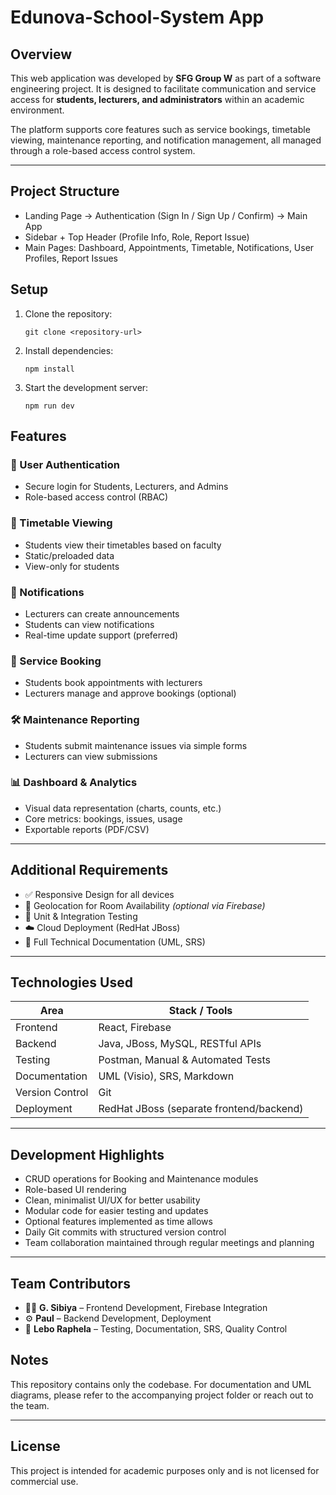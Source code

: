 # Edunova-School-System App

## Overview

This web application was developed by **SFG Group W** as part of a software engineering project. It is designed to facilitate communication and service access for **students, lecturers, and administrators** within an academic environment.

The platform supports core features such as service bookings, timetable viewing, maintenance reporting, and notification management, all managed through a role-based access control system.

---
## Project Structure
- Landing Page → Authentication (Sign In / Sign Up / Confirm) → Main App
- Sidebar + Top Header (Profile Info, Role, Report Issue)
- Main Pages: Dashboard, Appointments, Timetable, Notifications, User Profiles, Report Issues

## Setup
1. Clone the repository:
    ```
    git clone <repository-url>
    ```
2. Install dependencies:
    ```
    npm install
    ```
3. Start the development server:
    ```
    npm run dev
    ```

## Features

### 🔐 User Authentication
- Secure login for Students, Lecturers, and Admins
- Role-based access control (RBAC)

### 📅 Timetable Viewing
- Students view their timetables based on faculty
- Static/preloaded data
- View-only for students

### 📢 Notifications
- Lecturers can create announcements
- Students can view notifications
- Real-time update support (preferred)

### 📓 Service Booking
- Students book appointments with lecturers
- Lecturers manage and approve bookings (optional)

### 🛠️ Maintenance Reporting
- Students submit maintenance issues via simple forms
- Lecturers can view submissions

### 📊 Dashboard & Analytics
- Visual data representation (charts, counts, etc.)
- Core metrics: bookings, issues, usage
- Exportable reports (PDF/CSV)

---

## Additional Requirements

- ✅ Responsive Design for all devices
- 📍 Geolocation for Room Availability *(optional via Firebase)*
- 🧪 Unit & Integration Testing
- ☁️ Cloud Deployment (RedHat JBoss)
- 📘 Full Technical Documentation (UML, SRS)

---

## Technologies Used

| Area             | Stack / Tools                          |
|------------------|----------------------------------------|
| Frontend         | React, Firebase                        |
| Backend          | Java, JBoss, MySQL, RESTful APIs       |
| Testing          | Postman, Manual & Automated Tests      |
| Documentation    | UML (Visio), SRS, Markdown             |
| Version Control  | Git                                    |
| Deployment       | RedHat JBoss (separate frontend/backend)|

---

## Development Highlights

- CRUD operations for Booking and Maintenance modules
- Role-based UI rendering
- Clean, minimalist UI/UX for better usability
- Modular code for easier testing and updates
- Optional features implemented as time allows
- Daily Git commits with structured version control
- Team collaboration maintained through regular meetings and planning

---

## Team Contributors

- 👨‍💻 **G. Sibiya** – Frontend Development, Firebase Integration  
- ⚙️ **Paul** – Backend Development, Deployment  
- 🧪 **Lebo Raphela** – Testing, Documentation, SRS, Quality Control  


## Notes

This repository contains only the codebase. For documentation and UML diagrams, please refer to the accompanying project folder or reach out to the team.

---

## License

This project is intended for academic purposes only and is not licensed for commercial use.